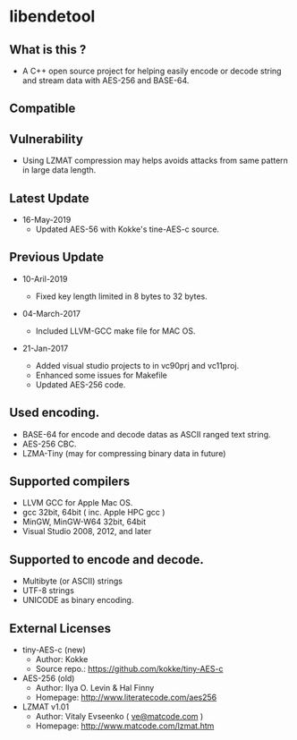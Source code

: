# libendetool

## What is this ?

* A C++ open source project for helping easily encode or decode string and stream data with AES-256 and BASE-64.

## Compatible

## Vulnerability
* Using LZMAT compression may helps avoids attacks from same pattern in large data length.

## Latest Update 

* 16-May-2019
    - Updated AES-56 with Kokke's tine-AES-c source.
    

## Previous Update 

* 10-Aril-2019
    - Fixed key length limited in 8 bytes to 32 bytes.

* 04-March-2017
    - Included LLVM-GCC make file for MAC OS.

* 21-Jan-2017
    - Added visual studio projects to in vc90prj and vc11proj.
    - Enhanced some issues for Makefile
    - Updated AES-256 code.

## Used encoding.

* BASE-64 for encode and decode datas as ASCII ranged text string.
* AES-256 CBC.
* LZMA-Tiny (may for compressing binary data in future)

## Supported compilers 

* LLVM GCC for Apple Mac OS.
* gcc 32bit, 64bit ( inc. Apple HPC gcc )
* MinGW, MinGW-W64 32bit, 64bit
* Visual Studio 2008, 2012, and later

## Supported to encode and decode.

* Multibyte (or ASCII) strings
* UTF-8 strings
* UNICODE as binary encoding.

## External Licenses

* tiny-AES-c (new)
    - Author: Kokke
    - Source repo.: https://github.com/kokke/tiny-AES-c
* AES-256 (old)
    - Author: Ilya O. Levin & Hal Finny
    - Homepage: http://www.literatecode.com/aes256
* LZMAT v1.01
    - Author: Vitaly Evseenko ( ve@matcode.com )
    - Homepage: http://www.matcode.com/lzmat.htm

